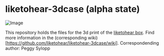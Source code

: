 # liketohear-3dcase (alpha state)

![Image](https://user-images.githubusercontent.com/40722995/66923306-d4bc9e80-f028-11e9-8f9a-f6e8236fe91b.jpg)

This repository holds the files for the 3d print of the [liketohear box](https://github.com/liketohear/liketohear). Find more information in the (corresponding wiki)[https://github.com/liketohear/liketohear-3dcase/wiki].
Correspondending author: Peggy Sylopp
